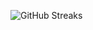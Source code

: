 ![GitHub Streaks](https://github-streaks-mqc9.onrender.com/streak/happilli/image?theme=midnight&cache_bust=1743377312&lang=ja)

